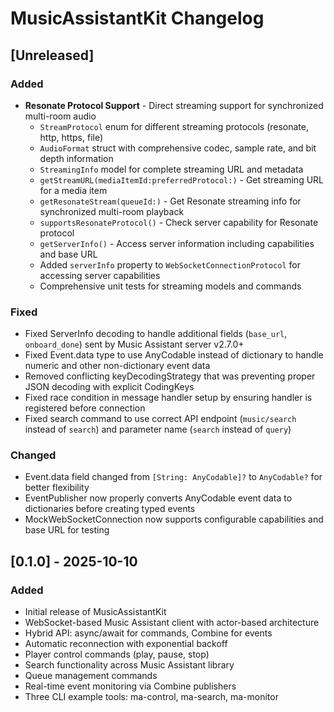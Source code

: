 # MusicAssistantKit Changelog

## [Unreleased]

### Added
- **Resonate Protocol Support** - Direct streaming support for synchronized multi-room audio
  - `StreamProtocol` enum for different streaming protocols (resonate, http, https, file)
  - `AudioFormat` struct with comprehensive codec, sample rate, and bit depth information
  - `StreamingInfo` model for complete streaming URL and metadata
  - `getStreamURL(mediaItemId:preferredProtocol:)` - Get streaming URL for a media item
  - `getResonateStream(queueId:)` - Get Resonate streaming info for synchronized multi-room playback
  - `supportsResonateProtocol()` - Check server capability for Resonate protocol
  - `getServerInfo()` - Access server information including capabilities and base URL
  - Added `serverInfo` property to `WebSocketConnectionProtocol` for accessing server capabilities
  - Comprehensive unit tests for streaming models and commands

### Fixed
- Fixed ServerInfo decoding to handle additional fields (`base_url`, `onboard_done`) sent by Music Assistant server v2.7.0+
- Fixed Event.data type to use AnyCodable instead of dictionary to handle numeric and other non-dictionary event data
- Removed conflicting keyDecodingStrategy that was preventing proper JSON decoding with explicit CodingKeys
- Fixed race condition in message handler setup by ensuring handler is registered before connection
- Fixed search command to use correct API endpoint (`music/search` instead of `search`) and parameter name (`search` instead of `query`)

### Changed
- Event.data field changed from `[String: AnyCodable]?` to `AnyCodable?` for better flexibility
- EventPublisher now properly converts AnyCodable event data to dictionaries before creating typed events
- MockWebSocketConnection now supports configurable capabilities and base URL for testing

## [0.1.0] - 2025-10-10

### Added
- Initial release of MusicAssistantKit
- WebSocket-based Music Assistant client with actor-based architecture
- Hybrid API: async/await for commands, Combine for events
- Automatic reconnection with exponential backoff
- Player control commands (play, pause, stop)
- Search functionality across Music Assistant library
- Queue management commands
- Real-time event monitoring via Combine publishers
- Three CLI example tools: ma-control, ma-search, ma-monitor
